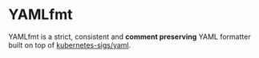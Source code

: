 # YAMLfmt
YAMLfmt is a strict, consistent and **comment preserving** YAML formatter built on top of [kubernetes-sigs/yaml](https://github.com/kubernetes-sigs/yaml).

